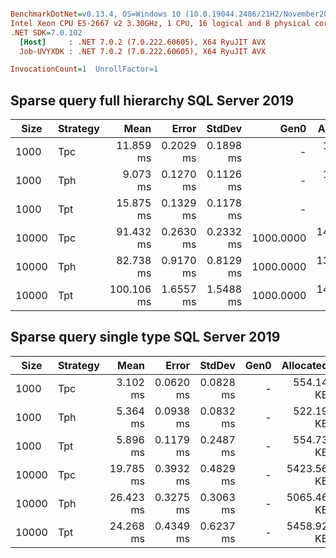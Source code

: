 ``` ini

BenchmarkDotNet=v0.13.4, OS=Windows 10 (10.0.19044.2486/21H2/November2021Update)
Intel Xeon CPU E5-2667 v2 3.30GHz, 1 CPU, 16 logical and 8 physical cores
.NET SDK=7.0.102
  [Host]     : .NET 7.0.2 (7.0.222.60605), X64 RyuJIT AVX
  Job-UVYXDK : .NET 7.0.2 (7.0.222.60605), X64 RyuJIT AVX

InvocationCount=1  UnrollFactor=1  

```

## Sparse query full hierarchy SQL Server 2019

| Size  | Strategy |       Mean |     Error |    StdDev |      Gen0 |   Allocated |
|-------|----------|-----------:|----------:|----------:|----------:|------------:|
| 1000  | Tpc      |  11.859 ms | 0.2029 ms | 0.1898 ms |         - |  1513.26 KB |
| 1000  | Tph      |   9.073 ms | 0.1270 ms | 0.1126 ms |         - |  1392.16 KB |
| 1000  | Tpt      |  15.875 ms | 0.1329 ms | 0.1178 ms |         - |   1511.8 KB |
| 10000 | Tpc      |  91.432 ms | 0.2630 ms | 0.2332 ms | 1000.0000 | 14996.63 KB |
| 10000 | Tph      |  82.738 ms | 0.9170 ms | 0.8129 ms | 1000.0000 | 13863.67 KB |
| 10000 | Tpt      | 100.106 ms | 1.6557 ms | 1.5488 ms | 1000.0000 | 14995.56 KB |

## Sparse query single type SQL Server 2019

| Size  | Strategy |      Mean |     Error |    StdDev | Gen0 |  Allocated |
|-------|----------|----------:|----------:|----------:|-----:|-----------:|
| 1000  | Tpc      |  3.102 ms | 0.0620 ms | 0.0828 ms |    - |  554.14 KB |
| 1000  | Tph      |  5.364 ms | 0.0938 ms | 0.0832 ms |    - |  522.19 KB |
| 1000  | Tpt      |  5.896 ms | 0.1179 ms | 0.2487 ms |    - |  554.73 KB |
| 10000 | Tpc      | 19.785 ms | 0.3932 ms | 0.4829 ms |    - | 5423.56 KB |
| 10000 | Tph      | 26.423 ms | 0.3275 ms | 0.3063 ms |    - | 5065.46 KB |
| 10000 | Tpt      | 24.268 ms | 0.4349 ms | 0.6237 ms |    - | 5458.92 KB |